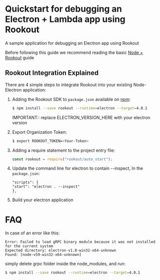 # Quickstart for debugging an Electron + Lambda app using Rookout

A sample application for debugging an Electron app using Rookout

Before following this guide we recommend reading the basic [Node + Rookout] guide

## Rookout Integration Explained

There are 4 simple steps to integrate Rookout into your existing Node-Electron application:

1. Adding the Rookout SDK to `package.json` available on [npm]:
    ```bash
    $ npm install --save rookout --runtime=electron --target=4.0.1
    ```
	IMPORTANT:: replace ELECTRON_VERSION_HERE with your electron version

2. Export Organization Token:
    ```bash
	$ export ROOKOUT_TOKEN=<Your-Token>
    ```

3. Adding a require statement to the project entry file:
    ```js
    const rookout = require("rookout/auto_start");
    ```

4. Update the command line for electron to contain --inspect, In the `package.json`:
	```
	"scripts": {
    "start": "electron . --inspect" 
	},
	```
	
5. Build your electron application


FAQ
====
In case of an error like this:
```
Error: Failed to load gRPC binary module because it was not installed for the current system
Expected directory: electron-v1.8-win32-x64-unknown
Found: [node-v59-win32-x64-unknown]
```

simply delete grpc folder inside the node_modules, and run:

```bash
$ npm install --save rookout --runtime=electron --target=4.0.1
```

[Node + Rookout]: https://docs.rookout.com/docs/sdk-setup.html
[npm]: https://www.npmjs.com/package/rookout
